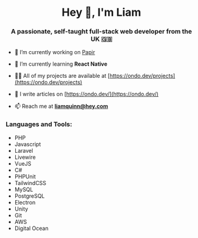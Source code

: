 <h1 align="center">Hey 👋, I'm Liam</h1>
<h3 align="center">A passionate, self-taught full-stack web developer from the UK 🇬🇧</h3>

- 🔭 I’m currently working on [Papir](https://usepapir.com)

- 🌱 I’m currently learning **React Native**

- 👨‍💻 All of my projects are available at [https://ondo.dev/projects](https://ondo.dev/projects)

- 📝 I write articles on [https://ondo.dev/](https://ondo.dev/)

- 📫 Reach me at **liamquinn@hey.com**

<h3 align="left">Languages and Tools:</h3>

- PHP
- Javascript
- Laravel
- Livewire
- VueJS
- C#
- PHPUnit
- TailwindCSS
- MySQL
- PostgreSQL
- Electron
- Unity
- Git
- AWS
- Digital Ocean
